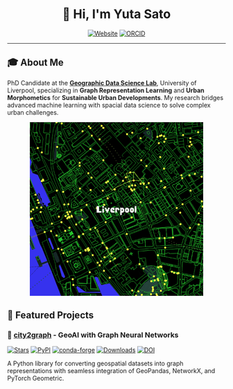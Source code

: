 <div align="center">

# 👋 Hi, I'm Yuta Sato

[![Website](https://img.shields.io/badge/Website-yu--ta--sato.github.io-blue?style=flat-square&logo=google-chrome)](https://yu-ta-sato.github.io)
[![ORCID](https://img.shields.io/badge/ORCID-0009--0004--7052--7163-green?style=flat-square&logo=orcid)](https://orcid.org/0009-0004-7052-7163)

</div>

---

## 🎓 About Me

PhD Candidate at the [**Geographic Data Science Lab**](https://www.liverpool.ac.uk/geographic-data-science/), University of Liverpool, specializing in **Graph Representation Learning** and **Urban Morphometics** for **Sustainable Urban Developments**. My research bridges advanced machine learning with spacial data science to solve complex urban challenges.

<div align="center">
  <img src="img/yuta_sato_liverpool.gif" alt="Yuta Sato" width="400"/>
</div>

## 🚀 Featured Projects

### 🌆 [city2graph](https://github.com/c2g-dev/city2graph) - GeoAI with Graph Neural Networks
[![Stars](https://img.shields.io/github/stars/c2g-dev/city2graph)](https://github.com/c2g-dev/city2graph)
[![PyPI](https://badge.fury.io/py/city2graph.svg)](https://pypi.org/project/city2graph/)
[![conda-forge](https://anaconda.org/conda-forge/city2graph/badges/version.svg)](https://anaconda.org/conda-forge/city2graph/)
[![Downloads](https://static.pepy.tech/badge/city2graph)](https://pepy.tech/projects/city2graph)
[![DOI](https://zenodo.org/badge/DOI/10.5281/zenodo.15858845.svg)](https://doi.org/10.5281/zenodo.15858845)

A Python library for converting geospatial datasets into graph representations with seamless integration of GeoPandas, NetworkX, and PyTorch Geometric.
